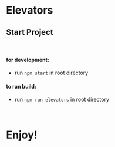 # Elevators
 
## Start Project
&nbsp;
#### for development:
* run `npm start` in root directory

#### to run build:
* run `npm run elevators` in root directory

&nbsp;
# Enjoy!